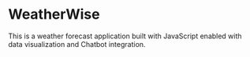# WeatherWise
This is a weather forecast application built with JavaScript enabled with data visualization and Chatbot integration.
